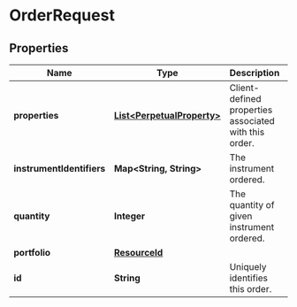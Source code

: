 

# OrderRequest

## Properties

Name | Type | Description | Notes
------------ | ------------- | ------------- | -------------
**properties** | [**List&lt;PerpetualProperty&gt;**](PerpetualProperty.md) | Client-defined properties associated with this order. |  [optional]
**instrumentIdentifiers** | **Map&lt;String, String&gt;** | The instrument ordered. | 
**quantity** | **Integer** | The quantity of given instrument ordered. | 
**portfolio** | [**ResourceId**](ResourceId.md) |  | 
**id** | **String** | Uniquely identifies this order. | 



